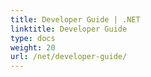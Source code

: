 ```yaml
---
title: Developer Guide | .NET
linktitle: Developer Guide 
type: docs
weight: 20
url: /net/developer-guide/
---
```


